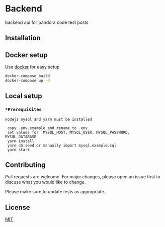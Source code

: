 # Backend

backend api for pandora code test posts

## Installation

## Docker setup

Use [docker](https://www.docker.com/products/docker-desktop/) for easy setup.

```bash
docker-compose build
docker-compose up -d
```

## Local setup

### `*Prerequisites`

`nodejs mysql and yarn must be installed`

```
 copy .env.example and rename to .env
 set values for `MYSQL_HOST, MYSQL_USER, MYSQL_PASSWORD, MYSQL_DATABASE
 yarn install
 yarn db:seed or manually import mysql.example.sql
 yarn start
```

## Contributing

Pull requests are welcome. For major changes, please open an issue first
to discuss what you would like to change.

Please make sure to update tests as appropriate.

## License

[MIT](https://choosealicense.com/licenses/mit/)
